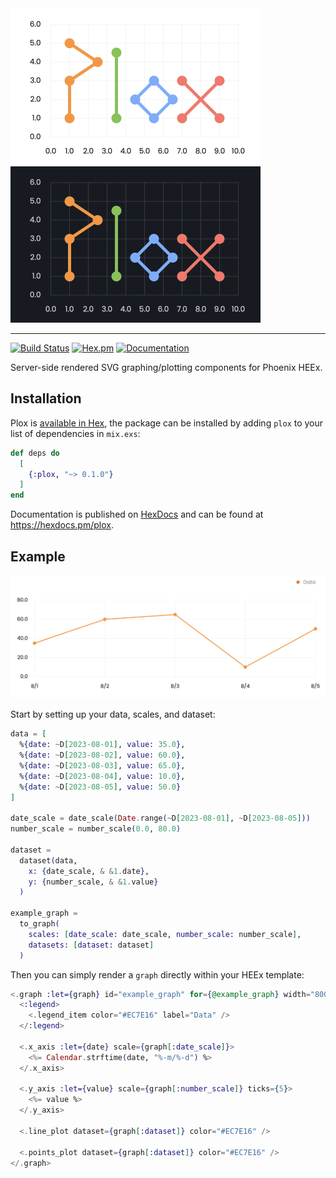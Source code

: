 <img width="400" src="screenshots/logo-plot@2x.png#gh-light-mode-only" alt="Plox">
<img width="400" src="screenshots/logo-plot-dark@2x.png#gh-dark-mode-only" alt="Plox">

---

[![Build Status](https://github.com/gridpoint-com/plox/actions/workflows/ci.yml/badge.svg)](https://github.com/gridpoint-com/plox/actions) [![Hex.pm](https://img.shields.io/hexpm/v/plox.svg)](https://hex.pm/packages/plox) [![Documentation](https://img.shields.io/badge/documentation-gray)](https://hexdocs.pm/plox/)

Server-side rendered SVG graphing/plotting components for Phoenix HEEx.

## Installation

Plox is [available in Hex](https://hex.pm/packages/plox), the package can be
installed by adding `plox` to your list of dependencies in `mix.exs`:

```elixir
def deps do
  [
    {:plox, "~> 0.1.0"}
  ]
end
```

Documentation is published on [HexDocs](https://hexdocs.pm) and can be found at
<https://hexdocs.pm/plox>.

## Example

<img width="740" src="screenshots/readme-example-plot@2x.png" alt="Example screenshot">

Start by setting up your data, scales, and dataset:

```elixir
data = [
  %{date: ~D[2023-08-01], value: 35.0},
  %{date: ~D[2023-08-02], value: 60.0},
  %{date: ~D[2023-08-03], value: 65.0},
  %{date: ~D[2023-08-04], value: 10.0},
  %{date: ~D[2023-08-05], value: 50.0}
]

date_scale = date_scale(Date.range(~D[2023-08-01], ~D[2023-08-05]))
number_scale = number_scale(0.0, 80.0)

dataset =
  dataset(data,
    x: {date_scale, & &1.date},
    y: {number_scale, & &1.value}
  )

example_graph =
  to_graph(
    scales: [date_scale: date_scale, number_scale: number_scale],
    datasets: [dataset: dataset]
  )
```

Then you can simply render a `graph` directly within your HEEx template:

```heex
<.graph :let={graph} id="example_graph" for={@example_graph} width="800" height="250">
  <:legend>
    <.legend_item color="#EC7E16" label="Data" />
  </:legend>

  <.x_axis :let={date} scale={graph[:date_scale]}>
    <%= Calendar.strftime(date, "%-m/%-d") %>
  </.x_axis>

  <.y_axis :let={value} scale={graph[:number_scale]} ticks={5}>
    <%= value %>
  </.y_axis>

  <.line_plot dataset={graph[:dataset]} color="#EC7E16" />

  <.points_plot dataset={graph[:dataset]} color="#EC7E16" />
</.graph>
```
